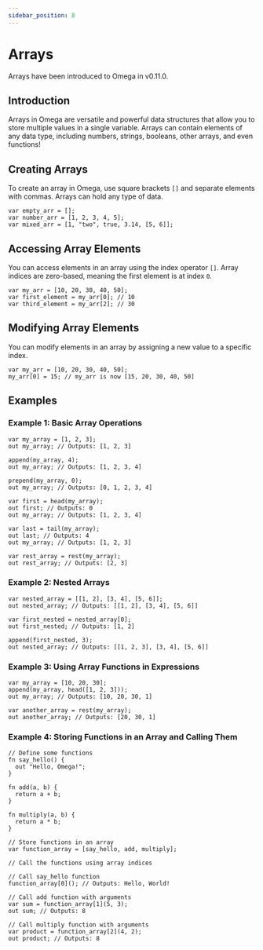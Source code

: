 ```yaml
---
sidebar_position: 8
---
```


# Arrays

Arrays have been introduced to Omega in v0.11.0.

## Introduction

Arrays in Omega are versatile and powerful data structures that allow you to store multiple values in a single variable. Arrays can contain elements of any data type, including numbers, strings, booleans, other arrays, and even functions!

## Creating Arrays

To create an array in Omega, use square brackets `[]` and separate elements with commas. Arrays can hold any type of data.

```omega
var empty_arr = [];
var number_arr = [1, 2, 3, 4, 5];
var mixed_arr = [1, "two", true, 3.14, [5, 6]];
```

## Accessing Array Elements

You can access elements in an array using the index operator `[]`. Array indices are zero-based, meaning the first element is at index `0`.

```omega
var my_arr = [10, 20, 30, 40, 50];
var first_element = my_arr[0]; // 10
var third_element = my_arr[2]; // 30
```

## Modifying Array Elements

You can modify elements in an array by assigning a new value to a specific index.

```omega
var my_arr = [10, 20, 30, 40, 50];
my_arr[0] = 15; // my_arr is now [15, 20, 30, 40, 50]
```

## Examples

### Example 1: Basic Array Operations

```omega
var my_array = [1, 2, 3];
out my_array; // Outputs: [1, 2, 3]

append(my_array, 4);
out my_array; // Outputs: [1, 2, 3, 4]

prepend(my_array, 0);
out my_array; // Outputs: [0, 1, 2, 3, 4]

var first = head(my_array);
out first; // Outputs: 0
out my_array; // Outputs: [1, 2, 3, 4]

var last = tail(my_array);
out last; // Outputs: 4
out my_array; // Outputs: [1, 2, 3]

var rest_array = rest(my_array);
out rest_array; // Outputs: [2, 3]
```

### Example 2: Nested Arrays

```omega
var nested_array = [[1, 2], [3, 4], [5, 6]];
out nested_array; // Outputs: [[1, 2], [3, 4], [5, 6]]

var first_nested = nested_array[0];
out first_nested; // Outputs: [1, 2]

append(first_nested, 3);
out nested_array; // Outputs: [[1, 2, 3], [3, 4], [5, 6]]
```

### Example 3: Using Array Functions in Expressions

```omega
var my_array = [10, 20, 30];
append(my_array, head([1, 2, 3]));
out my_array; // Outputs: [10, 20, 30, 1]

var another_array = rest(my_array);
out another_array; // Outputs: [20, 30, 1]
```

### Example 4: Storing Functions in an Array and Calling Them

```
// Define some functions
fn say_hello() {
  out "Hello, Omega!";
}

fn add(a, b) {
  return a + b;
}

fn multiply(a, b) {
  return a * b;
}

// Store functions in an array
var function_array = [say_hello, add, multiply];

// Call the functions using array indices

// Call say_hello function
function_array[0](); // Outputs: Hello, World!

// Call add function with arguments
var sum = function_array[1](5, 3);
out sum; // Outputs: 8

// Call multiply function with arguments
var product = function_array[2](4, 2);
out product; // Outputs: 8
```
